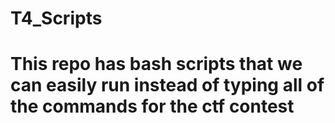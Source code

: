 # T4_Scripts

# This repo has bash scripts that we can easily run instead of typing all of the commands for the ctf contest
